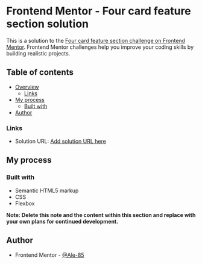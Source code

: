 # Frontend Mentor - Four card feature section solution

This is a solution to the [Four card feature section challenge on Frontend Mentor](https://www.frontendmentor.io/challenges/four-card-feature-section-weK1eFYK). Frontend Mentor challenges help you improve your coding skills by building realistic projects.

## Table of contents

- [Overview](#overview)
  - [Links](#links)
- [My process](#my-process)
  - [Built with](#built-with)
- [Author](#author)

### Links

- Solution URL: [Add solution URL here](https://your-solution-url.com)

## My process

### Built with

- Semantic HTML5 markup
- CSS
- Flexbox

**Note: Delete this note and the content within this section and replace with your own plans for continued development.**

## Author

- Frontend Mentor - [@Ale-85](https://www.frontendmentor.io/profile/Ale-85)
